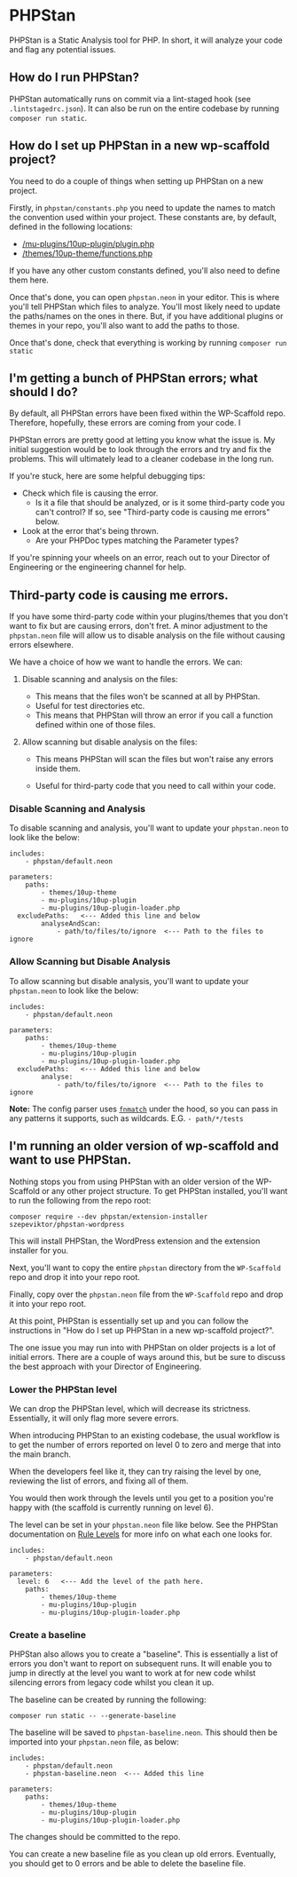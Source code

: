 # PHPStan

PHPStan is a Static Analysis tool for PHP. In short, it will analyze your code and flag any potential issues.



## How do I run PHPStan?

PHPStan automatically runs on commit via a lint-staged hook (see `.lintstagedrc.json`). It can also be run on the entire codebase by running `composer run static`.



## How do I set up PHPStan in a new wp-scaffold project?

You need to do a couple of things when setting up PHPStan on a new project.

Firstly, in `phpstan/constants.php` you need to update the names to match the convention used within your project. These constants are, by default, defined in the following locations:

* [/mu-plugins/10up-plugin/plugin.php](https://github.com/10up/wp-scaffold/blob/trunk/mu-plugins/10up-plugin/plugin.php)
* [/themes/10up-theme/functions.php](https://github.com/10up/wp-scaffold/blob/trunk/themes/10up-theme/functions.php)

If you have any other custom constants defined, you'll also need to define them here.

Once that's done, you can open `phpstan.neon` in your editor. This is where you'll tell PHPStan which files to analyze. You'll most likely need to update the paths/names on the ones in there. But, if you have additional plugins or themes in your repo, you'll also want to add the paths to those.

Once that's done, check that everything is working by running `composer run static`



## I'm getting a bunch of PHPStan errors; what should I do?

By default, all PHPStan errors have been fixed within the WP-Scaffold repo. Therefore, hopefully, these errors are coming from your code. I

PHPStan errors are pretty good at letting you know what the issue is. My initial suggestion would be to look through the errors and try and fix the problems. This will ultimately lead to a cleaner codebase in the long run.

If you're stuck, here are some helpful debugging tips:

* Check which file is causing the error.
	* Is it a file that should be analyzed, or is it some third-party code you can't control? If so, see "Third-party code is causing me errors" below.
* Look at the error that's being thrown.
	* Are your PHPDoc types matching the Parameter types?

If you're spinning your wheels on an error, reach out to your Director of Engineering or the engineering channel for help.



## Third-party code is causing me errors.

If you have some third-party code within your plugins/themes that you don't want to fix but are causing errors, don't fret. A minor adjustment to the `phpstan.neon` file will allow us to disable analysis on the file without causing errors elsewhere.

We have a choice of how we want to handle the errors. We can:

1. Disable scanning and analysis on the files:

	* This means that the files won't be scanned at all by PHPStan.
	* Useful for test directories etc.
	* This means that PHPStan will throw an error if you call a function defined within one of those files.

2. Allow scanning but disable analysis on the files:

	* This means PHPStan will scan the files but won't raise any errors inside them.

	* Useful for third-party code that you need to call within your code.

### Disable Scanning and Analysis

To disable scanning and analysis, you'll want to update your `phpstan.neon` to look like the below:

```
includes:
	- phpstan/default.neon

parameters:
	paths:
		- themes/10up-theme
		- mu-plugins/10up-plugin
		- mu-plugins/10up-plugin-loader.php
  excludePaths:   <--- Added this line and below
	    analyseAndScan:
		    - path/to/files/to/ignore  <--- Path to the files to ignore

```

### Allow Scanning but Disable Analysis

To allow scanning but disable analysis, you'll want to update your `phpstan.neon` to look like the below:

```
includes:
	- phpstan/default.neon

parameters:
	paths:
		- themes/10up-theme
		- mu-plugins/10up-plugin
		- mu-plugins/10up-plugin-loader.php
  excludePaths:   <--- Added this line and below
	    analyse:
		    - path/to/files/to/ignore  <--- Path to the files to ignore
```

**Note:** The config parser uses [`fnmatch`](https://www.php.net/manual/en/function.fnmatch.php) under the hood, so you can pass in any patterns it supports, such as wildcards. E.G. `- path/*/tests`



## I'm running an older version of wp-scaffold and want to use PHPStan.

Nothing stops you from using PHPStan with an older version of the WP-Scaffold or any other project structure. To get PHPStan installed, you'll want to run the following from the repo root:

```shell
composer require --dev phpstan/extension-installer szepeviktor/phpstan-wordpress
```

This will install PHPStan, the WordPress extension and the extension installer for you.

Next, you'll want to copy the entire `phpstan` directory from the `WP-Scaffold` repo and drop it into your repo root.

Finally, copy over the `phpstan.neon` file from the  `WP-Scaffold` repo and drop it into your repo root.

At this point, PHPStan is essentially set up and you can follow the instructions in "How do I set up PHPStan in a new wp-scaffold project?".

The one issue you may run into with PHPStan on older projects is a lot of initial errors. There are a couple of ways around this, but be sure to discuss the best approach with your Director of Engineering.

### Lower the PHPStan level

We can drop the PHPStan level, which will decrease its strictness. Essentially, it will only flag more severe errors.

When introducing PHPStan to an existing codebase, the usual workflow is to get the number of errors reported on level 0 to zero and merge that into the main branch.

When the developers feel like it, they can try raising the level by one, reviewing the list of errors, and fixing all of them.

You would then work through the levels until you get to a position you're happy with (the scaffold is currently running on level 6).

The level can be set in your `phpstan.neon` file like below. See the PHPStan documentation on [Rule Levels](https://phpstan.org/user-guide/rule-levels) for more info on what each one looks for.

```
includes:
	- phpstan/default.neon

parameters:
  level: 6   <--- Add the level of the path here.
	paths:
		- themes/10up-theme
		- mu-plugins/10up-plugin
		- mu-plugins/10up-plugin-loader.php
```



### Create a baseline

PHPStan also allows you to create a "baseline". This is essentially a list of errors you don't want to report on subsequent runs. It will enable you to jump in directly at the level you want to work at for new code whilst silencing errors from legacy code whilst you clean it up.

The baseline can be created by running the following:

```shell
composer run static -- --generate-baseline
```

The baseline will be saved to `phpstan-baseline.neon`. This should then be imported into your `phpstan.neon` file, as below:

```
includes:
	- phpstan/default.neon
	- phpstan-baseline.neon  <--- Added this line

parameters:
	paths:
		- themes/10up-theme
		- mu-plugins/10up-plugin
		- mu-plugins/10up-plugin-loader.php
```

The changes should be committed to the repo.

You can create a new baseline file as you clean up old errors. Eventually, you should get to 0 errors and be able to delete the baseline file.
